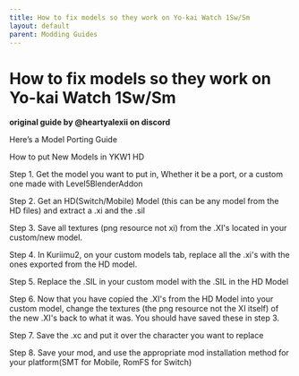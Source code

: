 ```yaml
---
title: How to fix models so they work on Yo-kai Watch 1Sw/Sm
layout: default
parent: Modding Guides
---
```


# How to fix models so they work on Yo-kai Watch 1Sw/Sm
**original guide by @heartyalexii on discord**

Here’s a Model Porting Guide

How to put New Models in YKW1 HD

Step 1. 
Get the model you want to put in, Whether it be a port, or a custom one made with Level5BlenderAddon

Step 2. 
Get an HD(Switch/Mobile) Model (this can be any model from the HD files) and extract a .xi and the .sil

Step 3. 
Save all textures (png resource not xi) from the .XI's located in your custom/new model.

Step 4. 
In Kuriimu2, on your custom models tab, replace all the .xi's with the ones exported from the HD model.

Step 5. 
Replace the .SIL in your custom model with the .SIL in the HD Model

Step 6. 
Now that you have copied the .XI's from the HD Model into your custom model, change the textures (the png resource not the XI itself) of the new .XI's back to what it was. You should have saved these in step 3.

Step 7. 
Save the .xc and put it over the character you want to replace

Step 8. 
Save your mod, and use the appropriate mod installation method for your platform(SMT for Mobile, RomFS for Switch)
